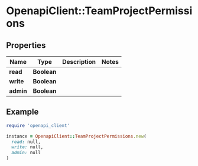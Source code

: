 # OpenapiClient::TeamProjectPermissions

## Properties

| Name | Type | Description | Notes |
| ---- | ---- | ----------- | ----- |
| **read** | **Boolean** |  |  |
| **write** | **Boolean** |  |  |
| **admin** | **Boolean** |  |  |

## Example

```ruby
require 'openapi_client'

instance = OpenapiClient::TeamProjectPermissions.new(
  read: null,
  write: null,
  admin: null
)
```

